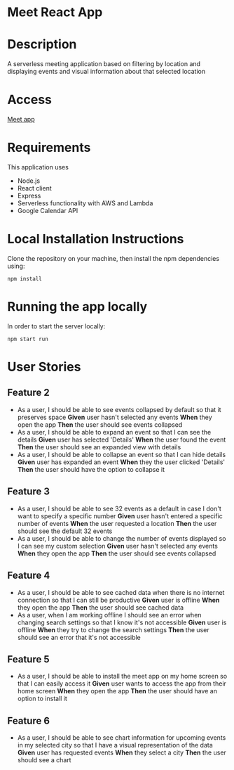 # Meet React App

# Description
A serverless meeting application based on filtering by location and displaying events and visual information about that selected location

# Access
[Meet app](https://sarorian.github.io/meet2/)

# Requirements
This application uses 
- Node.js 
- React client
- Express
- Serverless functionality with AWS and Lambda
- Google Calendar API

# Local Installation Instructions
Clone the repository on your machine, then install the npm dependencies using:

```
npm install
```

# Running the app locally

In order to start the server locally:

```
npm start run
```

# User Stories

## Feature 2
- As a user, I should be able to see events collapsed by default so that it preserves space
    **Given** user hasn't selected any events
    **When** they open the app
    **Then** the user should see events collapsed
- As a user, I should be able to expand an event so that I can see the details
    **Given** user has selected 'Details'
    **When** the user found the event
    **Then** the user should see an expanded view with details
- As a user, I should be able to collapse an event so that I can hide details
    **Given** user has expanded an event
    **When** they the user clicked 'Details'
    **Then** the user should have the option to collapse it

## Feature 3
- As a user, I should be able to see 32 events as a default in case I don't want to specify a specific number
    **Given** user hasn't entered a specific number of events
    **When** the user requested a location
    **Then** the user should see the default 32 events
- As a user, I should be able to change the number of events displayed so I can see my custom selection
    **Given** user hasn't selected any events
    **When** they open the app
    **Then** the user should see events collapsed

## Feature 4
- As a user, I should be able to see cached data when there is no internet connection so that I can still be productive
    **Given** user is offline
    **When** they open the app
    **Then** the user should see cached data
- As a user, when I am working offline I should see an error when changing search settings so that I know it's not accessible
    **Given** user is offline
    **When** they try to change the search settings
    **Then** the user should see an error that it's not accessible

## Feature 5
- As a user, I should be able to install the meet app on my home screen so that I can easily access it
    **Given** user wants to access the app from their home screen
    **When** they open the app
    **Then** the user should have an option to install it

## Feature 6
- As a user, I should be able to see chart information for upcoming events in my selected city so that I have a visual representation of the data
    **Given** user has requested events
    **When** they select a city
    **Then** the user should see a chart